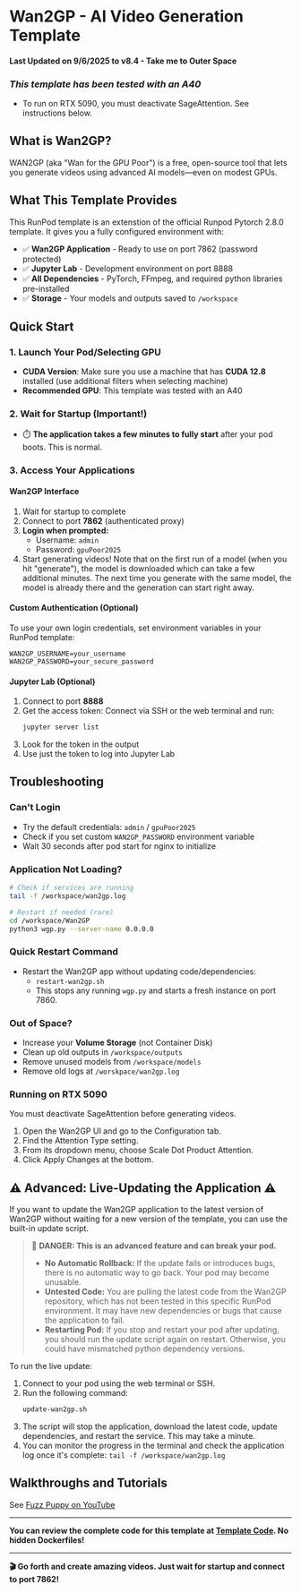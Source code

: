 # Wan2GP - AI Video Generation Template

#### Last Updated on 9/6/2025 to v8.4 - Take me to Outer Space

### _This template has been tested with an A40_

- To run on RTX 5090, you must deactivate SageAttention. See instructions below.

## What is Wan2GP?

WAN2GP (aka "Wan for the GPU Poor") is a free, open-source tool that lets you generate videos using advanced AI models—even on modest GPUs.

## What This Template Provides

This RunPod template is an extenstion of the official Runpod Pytorch 2.8.0 template. It gives you a fully configured environment with:

- ✅ **Wan2GP Application** - Ready to use on port 7862 (password protected)
- ✅ **Jupyter Lab** - Development environment on port 8888
- ✅ **All Dependencies** - PyTorch, FFmpeg, and required python libraries pre-installed
- ✅ **Storage** - Your models and outputs saved to `/workspace`

## Quick Start

### 1. Launch Your Pod/Selecting GPU

- **CUDA Version**: Make sure you use a machine that has **CUDA 12.8** installed (use additional filters when selecting machine)
- **Recommended GPU**: This template was tested with an A40

### 2. Wait for Startup (Important!)

- ⏱️ **The application takes a few minutes to fully start** after your pod boots. This is normal.

### 3. Access Your Applications

#### Wan2GP Interface

1. Wait for startup to complete
2. Connect to port **7862** (authenticated proxy)
3. **Login when prompted:**
   - Username: `admin`
   - Password: `gpuPoor2025`
4. Start generating videos! Note that on the first run of a model (when you hit "generate"), the model is downloaded which can take a few additional minutes. The next time you generate with the same model, the model is already there and the generation can start right away.

#### Custom Authentication (Optional)

To use your own login credentials, set environment variables in your RunPod template:

```
WAN2GP_USERNAME=your_username
WAN2GP_PASSWORD=your_secure_password
```

#### Jupyter Lab (Optional)

1. Connect to port **8888**
2. Get the access token: Connect via SSH or the web terminal and run:
   ```bash
   jupyter server list
   ```
3. Look for the token in the output
4. Use just the token to log into Jupyter Lab

## Troubleshooting

### Can't Login

- Try the default credentials: `admin` / `gpuPoor2025`
- Check if you set custom `WAN2GP_PASSWORD` environment variable
- Wait 30 seconds after pod start for nginx to initialize

### Application Not Loading?

```bash
# Check if services are running
tail -f /workspace/wan2gp.log

# Restart if needed (rare)
cd /workspace/Wan2GP
python3 wgp.py --server-name 0.0.0.0
```

### Quick Restart Command

- Restart the Wan2GP app without updating code/dependencies:
  - `restart-wan2gp.sh`
  - This stops any running `wgp.py` and starts a fresh instance on port 7860.

### Out of Space?

- Increase your **Volume Storage** (not Container Disk)
- Clean up old outputs in `/workspace/outputs`
- Remove unused models from `/workspace/models`
- Remove old logs at `/worskpace/wan2gp.log`

### Running on RTX 5090

You must deactivate SageAttention before generating videos.

1. Open the Wan2GP UI and go to the Configuration tab.
2. Find the Attention Type setting.
3. From its dropdown menu, choose Scale Dot Product Attention.
4. Click Apply Changes at the bottom.

## ⚠️ Advanced: Live-Updating the Application ⚠️

If you want to update the Wan2GP application to the latest version of Wan2GP without waiting for a new version of the template, you can use the built-in update script.

> 🛑 **DANGER: This is an advanced feature and can break your pod.**
>
> - **No Automatic Rollback:** If the update fails or introduces bugs, there is no automatic way to go back. Your pod may become unusable.
> - **Untested Code:** You are pulling the latest code from the Wan2GP repository, which has not been tested in this specific RunPod environment. It may have new dependencies or bugs that cause the application to fail.
> - **Restarting Pod:** If you stop and restart your pod after updating, you should run the update script again on restart. Otherwise, you could have mismatched python dependency versions.

To run the live update:

1.  Connect to your pod using the web terminal or SSH.
2.  Run the following command:
    ```bash
    update-wan2gp.sh
    ```
3.  The script will stop the application, download the latest code, update dependencies, and restart the service. This may take a minute.
4.  You can monitor the progress in the terminal and check the application log once it's complete: `tail -f /workspace/wan2gp.log`

## Walkthroughs and Tutorials

See [Fuzz Puppy on YouTube](https://www.youtube.com/@fuzz_puppy)

---

**You can review the complete code for this template at [Template Code](https://github.com/Square-Zero-Labs/Wan2GP/tree/docker). No hidden Dockerfiles!**

---

**🎬 Go forth and create amazing videos. Just wait for startup and connect to port 7862!**
